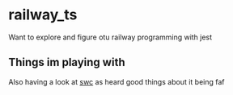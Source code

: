 # railway_ts

Want to explore and figure otu railway programming with jest

## Things im playing with

Also  having a look at [swc](https://swc.rs/) as heard good things about it being faf